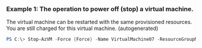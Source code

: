 ### Example 1: The operation to power off (stop) a virtual machine.
The virtual machine can be restarted with the same provisioned resources.
You are still charged for this virtual machine. (autogenerated)
```powershell
PS C:\> Stop-AzVM -Force {Force} -Name VirtualMachine07 -ResourceGroupName MyResourceGroup
```

